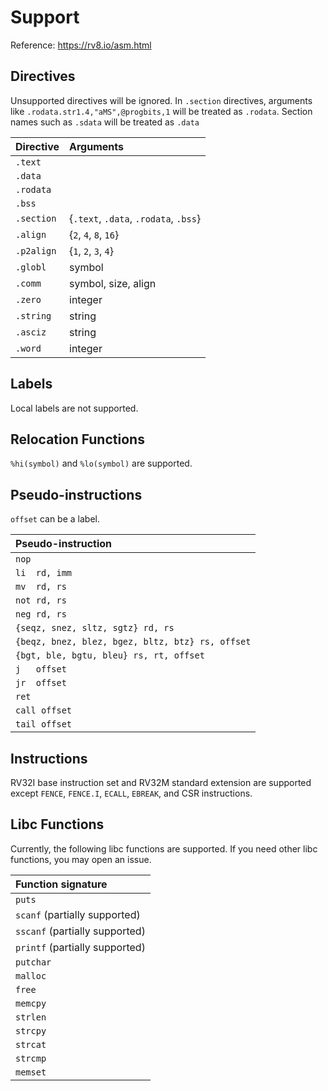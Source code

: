 # Support 

Reference: https://rv8.io/asm.html

## Directives

Unsupported directives will be ignored. 
In `.section` directives, arguments like `.rodata.str1.4,"aMS",@progbits,1`
will be treated as `.rodata`. Section names such as `.sdata` will be treated 
as `.data`

| Directive | Arguments  
|:---       |:---        
|`.text`    |
|`.data`    |
|`.rodata`  | 
|`.bss`     |
|`.section` | {`.text`, `.data`, `.rodata`, `.bss`}
|`.align`   | {`2`, `4`, `8`, `16`}
|`.p2align` | {`1`, `2`, `3`, `4`}
|`.globl`   | symbol
|`.comm`    | symbol, size, align
|`.zero`    | integer
|`.string`  | string
|`.asciz`   | string
|`.word`    | integer

## Labels

Local labels are not supported.

## Relocation Functions

`%hi(symbol)` and `%lo(symbol)` are supported. 

## Pseudo-instructions

`offset` can be a label.

| Pseudo-instruction |
|:---|
| `nop`
| `li  rd, imm`
| `mv  rd, rs`
| `not rd, rs`
| `neg rd, rs`
| `{seqz, snez, sltz, sgtz} rd, rs`
| `{beqz, bnez, blez, bgez, bltz, btz} rs, offset`
| `{bgt, ble, bgtu, bleu} rs, rt, offset`
| `j   offset`
| `jr  offset`
| `ret`
| `call offset`
| `tail offset` 

## Instructions

RV32I base instruction set and RV32M standard extension are supported except 
`FENCE`, `FENCE.I`, `ECALL`, `EBREAK`, and CSR instructions. 

## Libc Functions
Currently, the following libc functions are supported. If you need other libc
functions, you may open an issue.

| Function signature |
|:---|
|`puts`
|`scanf` (partially supported)
|`sscanf` (partially supported)
|`printf` (partially supported)
|`putchar`
|`malloc`
|`free`
|`memcpy`
|`strlen`
|`strcpy`
|`strcat`
|`strcmp`
|`memset`

